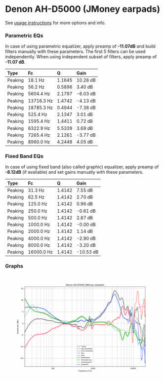 # Denon AH-D5000 (JMoney earpads)
See [usage instructions](https://github.com/jaakkopasanen/AutoEq#usage) for more options and info.

### Parametric EQs
In case of using parametric equalizer, apply preamp of **-11.07dB** and build filters manually
with these parameters. The first 5 filters can be used independently.
When using independent subset of filters, apply preamp of **-11.07 dB**.

| Type    | Fc         |      Q | Gain     |
|:--------|:-----------|:-------|:---------|
| Peaking | 18.1 Hz    | 1.1645 | 10.28 dB |
| Peaking | 56.2 Hz    | 0.5896 | 3.40 dB  |
| Peaking | 5604.4 Hz  | 2.1797 | -6.03 dB |
| Peaking | 13716.3 Hz | 1.4742 | -4.13 dB |
| Peaking | 18785.3 Hz | 0.4944 | -7.38 dB |
| Peaking | 525.4 Hz   | 2.1347 | 3.01 dB  |
| Peaking | 1595.4 Hz  | 1.4411 | 0.72 dB  |
| Peaking | 6322.9 Hz  | 5.5339 | 3.68 dB  |
| Peaking | 7265.4 Hz  | 2.1261 | -3.77 dB |
| Peaking | 8960.0 Hz  | 4.2448 | 4.05 dB  |

### Fixed Band EQs
In case of using fixed band (also called graphic) equalizer, apply preamp of **-8.12dB**
(if available) and set gains manually with these parameters.

| Type    | Fc         |      Q | Gain      |
|:--------|:-----------|:-------|:----------|
| Peaking | 31.3 Hz    | 1.4142 | 7.55 dB   |
| Peaking | 62.5 Hz    | 1.4142 | 2.70 dB   |
| Peaking | 125.0 Hz   | 1.4142 | 0.96 dB   |
| Peaking | 250.0 Hz   | 1.4142 | -0.61 dB  |
| Peaking | 500.0 Hz   | 1.4142 | 2.87 dB   |
| Peaking | 1000.0 Hz  | 1.4142 | -0.00 dB  |
| Peaking | 2000.0 Hz  | 1.4142 | 1.14 dB   |
| Peaking | 4000.0 Hz  | 1.4142 | -2.90 dB  |
| Peaking | 8000.0 Hz  | 1.4142 | -3.20 dB  |
| Peaking | 16000.0 Hz | 1.4142 | -10.53 dB |

### Graphs
![](./Denon%20AH-D5000%20(JMoney%20earpads).png)